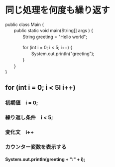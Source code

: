 # 同じ処理を何度も繰り返す  

public class Main {  
　　public static void main(String[] args ) {  
　　　　String greeting = "Hello world";  

　　　　for (int i = 0; i < 5; i++) {  
　　　　　　System.out.println("greeting");  
　　　　}  
　　}  
}  
## for (int i = 0; i < 5l i++)  
### 初期値　i = 0;  
### 繰り返し条件　i < 5;  
### 変化文　i++  

### カウンター変数を表示する  
#### System.out.println(greeting + ":" + i);  
